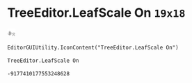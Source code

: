 # TreeEditor.LeafScale On `19x18`
<img src="/img/TreeEditor.LeafScale%20On.png" width=19 height=18>

``` CSharp
EditorGUIUtility.IconContent("TreeEditor.LeafScale On")
```
```
TreeEditor.LeafScale On
```
```
-9177410177553248628
```
